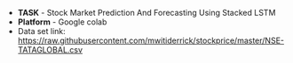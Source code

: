 * **TASK** - Stock Market Prediction And Forecasting Using Stacked LSTM
* **Platform** - Google colab
* Data set link: https://raw.githubusercontent.com/mwitiderrick/stockprice/master/NSE-TATAGLOBAL.csv
